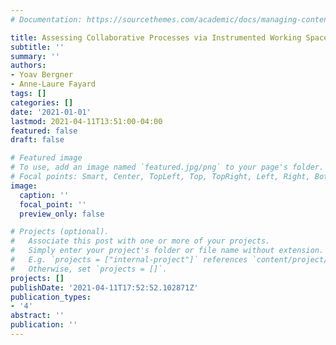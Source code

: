 ```yaml
---
# Documentation: https://sourcethemes.com/academic/docs/managing-content/

title: Assessing Collaborative Processes via Instrumented Working Spaces
subtitle: ''
summary: ''
authors:
- Yoav Bergner
- Anne-Laure Fayard
tags: []
categories: []
date: '2021-01-01'
lastmod: 2021-04-11T13:51:00-04:00
featured: false
draft: false

# Featured image
# To use, add an image named `featured.jpg/png` to your page's folder.
# Focal points: Smart, Center, TopLeft, Top, TopRight, Left, Right, BottomLeft, Bottom, BottomRight.
image:
  caption: ''
  focal_point: ''
  preview_only: false

# Projects (optional).
#   Associate this post with one or more of your projects.
#   Simply enter your project's folder or file name without extension.
#   E.g. `projects = ["internal-project"]` references `content/project/deep-learning/index.md`.
#   Otherwise, set `projects = []`.
projects: []
publishDate: '2021-04-11T17:52:52.102871Z'
publication_types:
- '4'
abstract: ''
publication: ''
---
```

